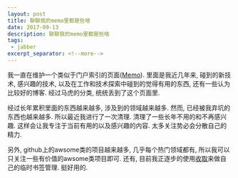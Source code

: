 ```yaml
---
layout: post
title: 聊聊我的memo里都是些啥
date: 2017-09-13
description: 聊聊我的memo里都是些啥
tags:
 - jabber
excerpt_separator: <!--more-->
---
```


我一直在维护一个类似于门户索引的页面([Memo](./memo.html)). 里面是我近几年来, 碰到的新技术, 感兴趣的技术, 以及在工作和技术探索中碰到的觉得有用的东西, 还有一些认为比较好的博客. 经过马虎的分类, 统统丢到了这个页面里. 

经过长年累积里面的东西越来越多, 涉及到的领域越来越多. 然而, 已经被我弃坑的东西也越来越多. 所以最近我进行了一次清理. 清理了一些长年不用的和不再感兴趣. 这样会让我专注于当前有用的以及感兴趣的内容. 太多关注势必会分散自己的精力.

另外, github上的awsome类的项目越来越多, 几乎每个热门领域都有, 所以我可以只关注一些有价值的awsome类项目即可. 还有, 目前我正逐步的使用[收取](https://shouqu.me)来做自己的临时书签管理. 挺好用的. 

<!--more-->
